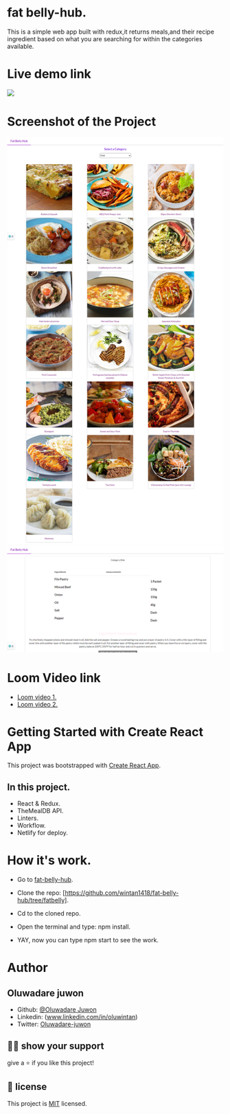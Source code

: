 # fat belly-hub.
This is a simple web app built with redux,it returns meals,and their recipe ingredient based on what you are searching for within the categories available.




# Live demo link

<a href="https://deploy-preview-1--priceless-bassi-16534f.netlify.app/"><img src='https://www.netlify.com/img/deploy/button.svg'></a>

# Screenshot of the Project

![first view](screentake1.png)
![second view](screentake2.png)


# Loom Video link


- [Loom video 1.](https://www.loom.com/share/9fc248d8f4544715a15821cff103becd)
- [Loom video 2.](https://www.loom.com/share/9574551f1a714beda38698f52ccf52c0)




# Getting Started with Create React App

This project was bootstrapped with [Create React App](https://github.com/facebook/create-react-app).

## In this project.

- React & Redux.
- TheMealDB API.
- Linters.
- Workflow.
- Netlify for deploy.


# How it's work.

- Go to [fat-belly-hub](https://github.com/wintan1418/fat-belly-hub/tree/fatbelly).

- Clone the repo: [https://github.com/wintan1418/fat-belly-hub/tree/fatbelly].

- Cd to the cloned repo.

- Open the terminal and type: npm install.

- YAY, now you can type npm start to see the work.


# Author
## **Oluwadare juwon**

- Github: [@Oluwadare Juwon](https://github.com/wintan1418)
- Linkedin: (www.linkedin.com/in/oluwintan)
- Twitter: [Oluwadare-juwon](https://twitter.com/@oluwadarejuwon)


## 🙋‍♂ show your support

give a ⭐️ if you like this project!

## 📝 license



This project is [MIT](LICENSE) licensed.